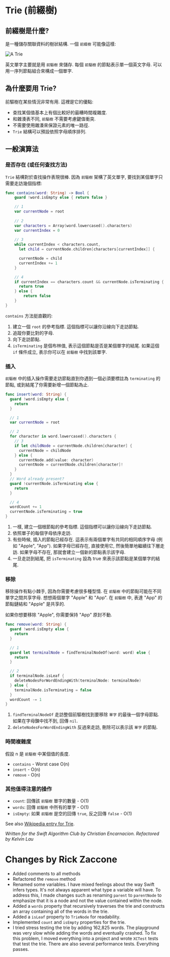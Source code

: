 # Trie (前綴樹)

<!--
## What is a Trie?

A `Trie`, (also known as a prefix tree, or radix tree in some other implementations) is a special type of tree used to store associative data structures. A `Trie` for a dictionary might look like this:
-->

## 前綴樹是什麼?

是一種儲存關聯資料的樹狀結構. 一個 `前綴樹` 可能像這樣:

![A Trie](images/trie.png)

<!--
Storing the English language is a primary use case for a `Trie`. Each node in the `Trie` would represent a single character of a word. A series of nodes then make up a word.
-->

英文單字主要就是用 `前驅樹` 來儲存. 每個 `前驅樹` 的節點表示單一個英文字母. 可以用一序列節點組合來構成一個單字.

<!--
## Why a Trie?

Tries are very useful for certain situations. Here are some of the advantages:

* Looking up values typically have a better worst-case time complexity.
* Unlike a hash map, a `Trie` does not need to worry about key collisions.
* Doesn't utilize hashing to guarantee a unique path to elements.
* `Trie` structures can be alphabetically ordered by default.
-->

## 為什麼要用 Trie?

前驅樹在某些情況非常有用. 這裡是它的優點:

* 查找某個值基本上有個比較好的最糟時間複雜度.
* 和雜湊表不同, `前驅樹` 不需要考慮鍵值衝突.
* 不需要使用雜湊來保證元素的唯一路徑.
* `Trie` 結構可以預設依照字母順序排列.

<!--
## Common Algorithms

### Contains (or any general lookup method)

`Trie` structures are great for lookup operations. For `Trie` structures that model the English language, finding a particular word is a matter of a few pointer traversals:
-->

## 一般演算法

### 是否存在 (或任何查找方法)

`Trie` 結構對於查找操作表現很棒. 因為 `前驅樹` 架構了英文單字, 要找到某個單字只需要走訪幾個指標:

```swift
func contains(word: String) -> Bool {
	guard !word.isEmpty else { return false }

	// 1
	var currentNode = root
  
	// 2
	var characters = Array(word.lowercased().characters)
	var currentIndex = 0
 
	// 3
	while currentIndex < characters.count, 
	  let child = currentNode.children[characters[currentIndex]] {

	  currentNode = child
	  currentIndex += 1
	}

	// 4
	if currentIndex == characters.count && currentNode.isTerminating {
	  return true
	} else {
		return false
	}
}
```

<!--
The `contains` method is fairly straightforward:

1. Create a reference to the `root`. This reference will allow you to walk down a chain of nodes.
2. Keep track of the characters of the word you're trying to match.
3. Walk the pointer down the nodes.
4. `isTerminating` is a boolean flag for whether or not this node is the end of a word. If this `if` condition is satisfied, it means you are able to find the word in the `trie`.
-->

`contains` 方法挺直觀的:

1. 建立一個 `root` 的參考指標. 這個指標可以讓你沿線向下走訪節點.
2. 追蹤你要比對的字母.
3. 向下走訪節點.
4. `isTerminating` 是個布林值, 表示這個節點是否是某個單字的結尾. 如果這個 `if` 條件成立, 表示你可以在 `前驅樹` 中找到該單字.

<!--
### Insertion

Insertion into a `Trie` requires you to walk over the nodes until you either halt on a node that must be marked as `terminating`, or reach a point where you need to add extra nodes.
-->

### 插入

`前驅樹` 中的插入操作需要走訪節點直到你遇到一個必須要標註為 `terminating` 的節點, 或到結尾了你需要新增一個節點為止.


```swift
func insert(word: String) {
  guard !word.isEmpty else {
    return
  }

  // 1
  var currentNode = root

  // 2
  for character in word.lowercased().characters {
    // 3
    if let childNode = currentNode.children[character] {
      currentNode = childNode
    } else {
      currentNode.add(value: character)
      currentNode = currentNode.children[character]!
    }
  }
  // Word already present?
  guard !currentNode.isTerminating else {
    return
  }

  // 4
  wordCount += 1
  currentNode.isTerminating = true
}
```

<!--
1. Once again, you create a reference to the root node. You'll move this reference down a chain of nodes.
2. Begin walking through your word letter by letter
3. Sometimes, the required node to insert already exists. That is the case for two words inside the `Trie` that shares letters (i.e "Apple", "App"). If a letter already exists, you'll reuse it, and simply traverse deeper down the chain. Otherwise, you'll create a new node representing the letter.
4. Once you get to the end, you mark `isTerminating` to true to mark that specific node as the end of a word.
-->

1. 一樣, 建立一個根節點的參考指標. 這個指標可以讓你沿線向下走訪節點.
2. 依照單子的每個字母依序走訪.
3. 有些時候, 插入的節點已經存在. 這表示有兩個單字有共同的相同順序字母 (例如 "Apple", "App"). 如果字母已經存在, 直接使用它, 然後簡單地繼續往下層走訪. 如果字母不存在, 那就會建立一個新的節點表示該字母.
4. 一旦走訪到結尾, 把 `isTerminating` 設為 true 來表示該節點是某個單字的結尾.

<!--
### Removal

Removing keys from the trie is a little tricky, as there are a few more cases you'll need to take into account. Nodes in a `Trie` may be shared between different words. Consider the two words "Apple" and "App". Inside a `Trie`, the chain of nodes representing "App" is shared with "Apple". 

If you'd like to remove "Apple", you'll need to take care to leave the "App" chain in tact.
-->

### 移除

移除操作有點小棘手, 因為你需要考慮很多種型情. 在 `前驅樹` 中的節點可能在不同單字之間共享字母. 想想兩個單字 "Apple" 和 "App". 在 `前驅樹` 中, 表達 "App" 的節點鏈結和 "Apple" 是共享的.

如果你想要移除 "Apple", 你需要保持 "App" 原封不動.

```swift
func remove(word: String) {
  guard !word.isEmpty else {
    return
  }

  // 1
  guard let terminalNode = findTerminalNodeOf(word: word) else {
    return
  }

  // 2
  if terminalNode.isLeaf {
    deleteNodesForWordEndingWith(terminalNode: terminalNode)
  } else {
    terminalNode.isTerminating = false
  }
  wordCount -= 1
}
```

<!--
1. `findTerminalNodeOf` traverses through the Trie to find the last node that represents the `word`. If it is unable to traverse through the chain of characters, it returns `nil`.
2. `deleteNodesForWordEndingWith` traverse backwords, deleting the nodes represented by the `word`.
-->

1. `findTerminalNodeOf` 走訪整個前驅樹找到要移除 `單字` 的最後一個字母節點. 如果在字母鍊中找不到, 回傳 `nil`.
2. `deleteNodesForWordEndingWith` 反過來走訪, 刪除可以表示該 `單字` 的節點.

<!--
### Time Complexity

Let n be the length of some value in the `Trie`.

-->

### 時間複雜度

假設 n 是 `前驅樹` 中某個值的長度.

* `contains` - Worst case O(n)
* `insert` - O(n)
* `remove` - O(n)

<!--
### Other Notable Operations

* `count`: Returns the number of keys in the `Trie` - O(1)
* `words`: Returns a list containing all the keys in the `Trie` - O(1)
* `isEmpty`: Returns `true` if the `Trie` is empty, `false` otherwise - O(1)
-->

### 其他值得注意的操作

* `count`: 回傳該 `前驅樹` 單字的數量 - O(1)
* `words`: 回傳 `前驅樹` 中所有的單字 - O(1)
* `isEmpty`: 如果 `前驅樹` 是空的回傳 `true`, 反之回傳 `false` - O(1)


See also [Wikipedia entry for Trie](https://en.wikipedia.org/wiki/Trie).

*Written for the Swift Algorithm Club by Christian Encarnacion. Refactored by Kelvin Lau*

# Changes by Rick Zaccone

* Added comments to all methods
* Refactored the `remove` method
* Renamed some variables.  I have mixed feelings about the way Swift infers types.  It's not always apparent what type a variable will have.  To address this, I made changes such as renaming `parent` to `parentNode` to emphasize that it is a node and not the value contained within the node.
* Added a `words` property that recursively traverses the trie and constructs an array containing all of the words in the trie.
* Added a `isLeaf` property to `TrieNode` for readability.
* Implemented `count` and `isEmpty` properties for the trie.
* I tried stress testing the trie by adding 162,825 words.  The playground was very slow while adding the words and eventually crashed.  To fix this problem, I moved everything into a project and wrote `XCTest` tests that test the trie.  There are also several performance tests.  Everything passes.
